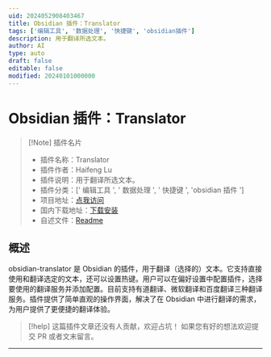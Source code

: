 ```yaml
---
uid: 2024052908403467
title: Obsidian 插件：Translator
tags: ['编辑工具', '数据处理', '快捷键', 'obsidian插件']
description: 用于翻译所选文本。
author: AI
type: auto
draft: false
editable: false
modified: 20240101000000
---
```


# Obsidian 插件：Translator

> [!Note] 插件名片
> - 插件名称：Translator
> - 插件作者：Haifeng Lu
> - 插件说明：用于翻译所选文本。
> - 插件分类：[' 编辑工具 ', ' 数据处理 ', ' 快捷键 ', 'obsidian 插件 ']
> - 项目地址：[点我访问](https://github.com/luhaifeng666/obsidian-translator)
> - 国内下载地址：[下载安装](https://pkmer.cn/products/plugin/pluginMarket/?obsidian-translator)
> - 自述文件：[Readme](https://ghproxy.net/https://raw.githubusercontent.com/luhaifeng666/obsidian-translator/master/README.md)

## 概述

obsidian-translator 是 Obsidian 的插件，用于翻译（选择的）文本。它支持直接使用和翻译选定的文本，还可以设置热键。用户可以在偏好设置中配置插件，选择要使用的翻译服务并添加配置。目前支持有道翻译、微软翻译和百度翻译三种翻译服务。插件提供了简单直观的操作界面，解决了在 Obsidian 中进行翻译的需求，为用户提供了更便捷的翻译体验。

> [!help]
> 这篇插件文章还没有人贡献，欢迎占坑！
> 如果您有好的想法欢迎提交 PR 或者文末留言。

---



